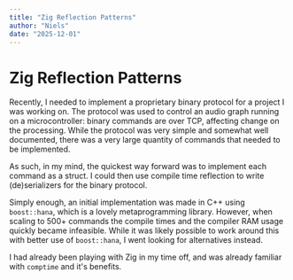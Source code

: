 ```yaml
---
title: "Zig Reflection Patterns"
author: "Niels"
date: "2025-12-01"
---
```

# Zig Reflection Patterns
Recently, I needed to implement a proprietary binary protocol for a project I was working on.
The protocol was used to control an audio graph running on a microcontroller:
binary commands are over TCP, affecting change on the processing. 
While the protocol was very simple and somewhat well documented, there was a very large quantity of commands that needed to be implemented.

As such, in my mind, the quickest way forward was to implement each command as a struct.
I could then use compile time reflection to write (de)serializers for the binary protocol. 

Simply enough, an initial implementation was made in C++ using `boost::hana`, which is a lovely metaprogramming library.
However, when scaling to 500+ commands the compile times and the compiler RAM usage quickly became infeasible.
While it was likely possible to work around this with better use of `boost::hana`, I went looking for alternatives instead.

I had already been playing with Zig in my time off, and was already familiar with `comptime` and it's benefits.

<!--```rust-->
<!---->
<!--pub fn test() void {-->
<!--    std.print("asdf", .{});-->
<!--}-->
<!--```-->
